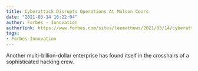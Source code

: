 ```yaml
---
title: Cyberattack Disrupts Operations At Molson Coors
date: "2021-03-14 16:22:04"
author: Forbes - Innovation
authorlink: https://www.forbes.com/sites/leemathews/2021/03/14/cyberattack-disrupts-operations-at-molson-coors/
tags:
- Forbes-Innovation
---
```

Another multi-billion-dollar enterprise has found itself in the crosshairs of a sophisticated hacking crew.
